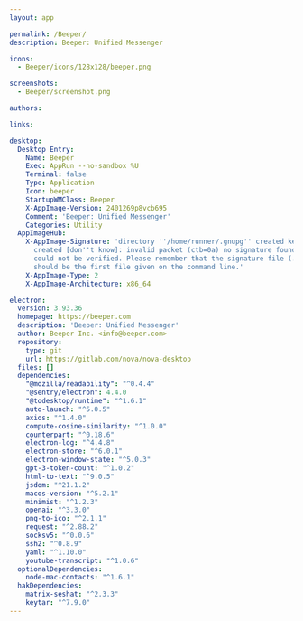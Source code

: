 ```yaml
---
layout: app

permalink: /Beeper/
description: Beeper: Unified Messenger

icons:
  - Beeper/icons/128x128/beeper.png

screenshots:
  - Beeper/screenshot.png

authors:

links:

desktop:
  Desktop Entry:
    Name: Beeper
    Exec: AppRun --no-sandbox %U
    Terminal: false
    Type: Application
    Icon: beeper
    StartupWMClass: Beeper
    X-AppImage-Version: 2401269p8vcb695
    Comment: 'Beeper: Unified Messenger'
    Categories: Utility
  AppImageHub:
    X-AppImage-Signature: 'directory ''/home/runner/.gnupg'' created keybox ''/home/runner/.gnupg/pubring.kbx''
      created [don''t know]: invalid packet (ctb=0a) no signature found the signature
      could not be verified. Please remember that the signature file (.sig or .asc)
      should be the first file given on the command line.'
    X-AppImage-Type: 2
    X-AppImage-Architecture: x86_64

electron:
  version: 3.93.36
  homepage: https://beeper.com
  description: 'Beeper: Unified Messenger'
  author: Beeper Inc. <info@beeper.com>
  repository:
    type: git
    url: https://gitlab.com/nova/nova-desktop
  files: []
  dependencies:
    "@mozilla/readability": "^0.4.4"
    "@sentry/electron": 4.4.0
    "@todesktop/runtime": "^1.6.1"
    auto-launch: "^5.0.5"
    axios: "^1.4.0"
    compute-cosine-similarity: "^1.0.0"
    counterpart: "^0.18.6"
    electron-log: "^4.4.8"
    electron-store: "^6.0.1"
    electron-window-state: "^5.0.3"
    gpt-3-token-count: "^1.0.2"
    html-to-text: "^9.0.5"
    jsdom: "^21.1.2"
    macos-version: "^5.2.1"
    minimist: "^1.2.3"
    openai: "^3.3.0"
    png-to-ico: "^2.1.1"
    request: "^2.88.2"
    socksv5: "^0.0.6"
    ssh2: "^0.8.9"
    yaml: "^1.10.0"
    youtube-transcript: "^1.0.6"
  optionalDependencies:
    node-mac-contacts: "^1.6.1"
  hakDependencies:
    matrix-seshat: "^2.3.3"
    keytar: "^7.9.0"
---
```

